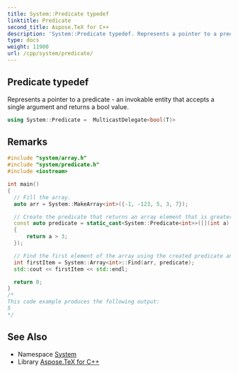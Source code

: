 ```yaml
---
title: System::Predicate typedef
linktitle: Predicate
second_title: Aspose.TeX for C++
description: 'System::Predicate typedef. Represents a pointer to a predicate - an invokable entity that accepts a single argument and returns a bool value in C++.'
type: docs
weight: 11900
url: /cpp/system/predicate/
---
```

## Predicate typedef


Represents a pointer to a predicate - an invokable entity that accepts a single argument and returns a bool value.

```cpp
using System::Predicate =  MulticastDelegate<bool(T)>
```

## Remarks



```cpp
#include "system/array.h"
#include "system/predicate.h"
#include <iostream>

int main()
{
  // Fill the array.
  auto arr = System::MakeArray<int>({-1, -123, 5, 3, 7});

  // Create the predicate that returns an array element that is greater than 3.
  const auto predicate = static_cast<System::Predicate<int>>([](int a) -> bool
  {
      return a > 3;
  });

  // Find the first element of the array using the created predicate and print it.
  int firstItem = System::Array<int>::Find(arr, predicate);
  std::cout << firstItem << std::endl;

  return 0;
}
/*
This code example produces the following output:
5
*/
```

## See Also

* Namespace [System](../)
* Library [Aspose.TeX for C++](../../)
